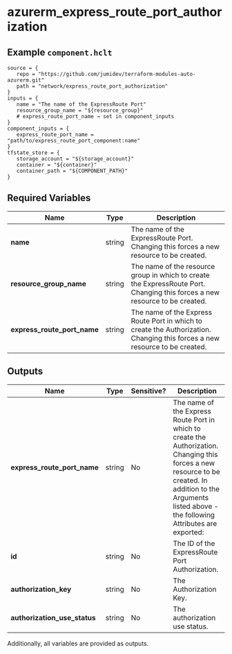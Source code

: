 # azurerm_express_route_port_authorization



## Example `component.hclt`

```hcl
source = {
   repo = "https://github.com/jumidev/terraform-modules-auto-azurerm.git"   
   path = "network/express_route_port_authorization"   
}
inputs = {
   name = "The name of the ExpressRoute Port"   
   resource_group_name = "${resource_group}"   
   # express_route_port_name → set in component_inputs
}
component_inputs = {
   express_route_port_name = "path/to/express_route_port_component:name"   
}
tfstate_store = {
   storage_account = "${storage_account}"   
   container = "${container}"   
   container_path = "${COMPONENT_PATH}"   
}
```

## Required Variables

| Name | Type |  Description |
| ---- | --------- |  ----------- |
| **name** | string |  The name of the ExpressRoute Port. Changing this forces a new resource to be created. | 
| **resource_group_name** | string |  The name of the resource group in which to create the ExpressRoute Port. Changing this forces a new resource to be created. | 
| **express_route_port_name** | string |  The name of the Express Route Port in which to create the Authorization. Changing this forces a new resource to be created. | 



## Outputs

| Name | Type | Sensitive? | Description |
| ---- | ---- | --------- | --------- |
| **express_route_port_name** | string | No  | The name of the Express Route Port in which to create the Authorization. Changing this forces a new resource to be created. In addition to the Arguments listed above - the following Attributes are exported: | 
| **id** | string | No  | The ID of the ExpressRoute Port Authorization. | 
| **authorization_key** | string | No  | The Authorization Key. | 
| **authorization_use_status** | string | No  | The authorization use status. | 

Additionally, all variables are provided as outputs.
